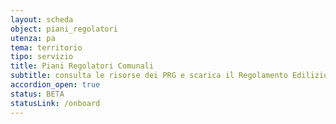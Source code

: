 ```yaml
---
layout: scheda
object: piani_regolatori
utenza: pa
tema: territorio
tipo: servizio
title: Piani Regolatori Comunali
subtitle: consulta le risorse dei PRG e scarica il Regolamento Edilizio
accordion_open: true
status: BETA
statusLink: /onboard
---
```

